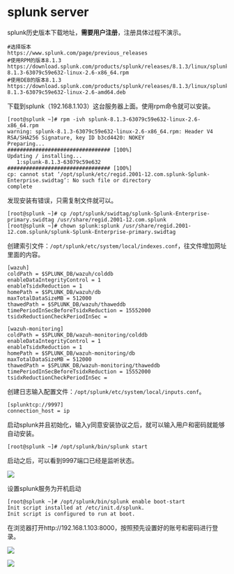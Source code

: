 # splunk server

splunk历史版本下载地址，**需要用户注册**，注册具体过程不演示。

```
#选择版本
https://www.splunk.com/page/previous_releases
#使用RPM的版本8.1.3
https://download.splunk.com/products/splunk/releases/8.1.3/linux/splunk-8.1.3-63079c59e632-linux-2.6-x86_64.rpm
#使用DEB的版本8.1.3
https://download.splunk.com/products/splunk/releases/8.1.3/linux/splunk-8.1.3-63079c59e632-linux-2.6-amd64.deb
```

下载到splunk（192.168.1.103）这台服务器上面。使用rpm命令就可以安装。

```
[root@splunk ~]# rpm -ivh splunk-8.1.3-63079c59e632-linux-2.6-x86_64.rpm 
warning: splunk-8.1.3-63079c59e632-linux-2.6-x86_64.rpm: Header V4 RSA/SHA256 Signature, key ID b3cd4420: NOKEY
Preparing...                          ################################# [100%]
Updating / installing...
   1:splunk-8.1.3-63079c59e632        ################################# [100%]
cp: cannot stat ‘/opt/splunk/etc/regid.2001-12.com.splunk-Splunk-Enterprise.swidtag’: No such file or directory
complete
```

发现安装有错误，只需复制文件就可以。

```
[root@splunk ~]# cp /opt/splunk/swidtag/splunk-Splunk-Enterprise-primary.swidtag /usr/share/regid.2001-12.com.splunk
[root@splunk ~]# chown splunk:splunk /usr/share/regid.2001-12.com.splunk/splunk-Splunk-Enterprise-primary.swidtag
```

创建索引文件：`/opt/splunk/etc/system/local/indexes.conf`，往文件增加网址里面的内容。

```
[wazuh]
coldPath = $SPLUNK_DB/wazuh/colddb
enableDataIntegrityControl = 1
enableTsidxReduction = 1
homePath = $SPLUNK_DB/wazuh/db
maxTotalDataSizeMB = 512000
thawedPath = $SPLUNK_DB/wazuh/thaweddb
timePeriodInSecBeforeTsidxReduction = 15552000
tsidxReductionCheckPeriodInSec =

[wazuh-monitoring]
coldPath = $SPLUNK_DB/wazuh-monitoring/colddb
enableDataIntegrityControl = 1
enableTsidxReduction = 1
homePath = $SPLUNK_DB/wazuh-monitoring/db
maxTotalDataSizeMB = 512000
thawedPath = $SPLUNK_DB/wazuh-monitoring/thaweddb
timePeriodInSecBeforeTsidxReduction = 15552000
tsidxReductionCheckPeriodInSec =
```

创建日志输入配置文件：`/opt/splunk/etc/system/local/inputs.conf`。

```
[splunktcp://9997]
connection_host = ip
```

启动splunk并且初始化，输入y同意安装协议之后，就可以输入用户和密码就能够自动安装。

```
[root@splunk ~]# /opt/splunk/bin/splunk start
```

启动之后，可以看到9997端口已经是监听状态。

![](<../../../.gitbook/assets/image (67).png>)

设置splunk服务为开机启动

```
[root@splunk ~]# /opt/splunk/bin/splunk enable boot-start
Init script installed at /etc/init.d/splunk.
Init script is configured to run at boot.
```

在浏览器打开http://192.168.1.103:8000，按照预先设置好的账号和密码进行登录。

![](<../../../.gitbook/assets/image (65).png>)

![](<../../../.gitbook/assets/image (66).png>)

